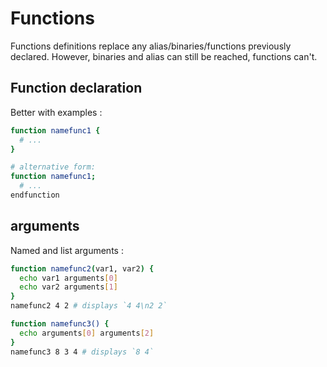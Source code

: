 
# Functions

Functions definitions replace any alias/binaries/functions previously declared. However, binaries and alias can still be reached, functions can't.

## Function declaration

Better with examples :

```bash
function namefunc1 {
  # ...
}

# alternative form:
function namefunc1;
  # ...
endfunction
```

## arguments

Named and list arguments :

```bash
function namefunc2(var1, var2) {
  echo var1 arguments[0]
  echo var2 arguments[1]
}
namefunc2 4 2 # displays `4 4\n2 2`

function namefunc3() {
  echo arguments[0] arguments[2]
}
namefunc3 8 3 4 # displays `8 4`
```

